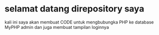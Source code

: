 # selamat datang direpository saya
kali ini saya akan membuat CODE untuk mengbubungka PHP ke database MyPHP admin dan juga membuat tampilan loginnya
